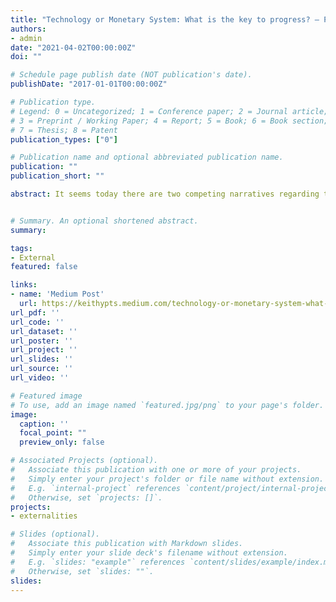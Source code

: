 ```yaml
---
title: "Technology or Monetary System: What is the key to progress? — Part I: The case for Technology"
authors:
- admin
date: "2021-04-02T00:00:00Z"
doi: ""

# Schedule page publish date (NOT publication's date).
publishDate: "2017-01-01T00:00:00Z"

# Publication type.
# Legend: 0 = Uncategorized; 1 = Conference paper; 2 = Journal article;
# 3 = Preprint / Working Paper; 4 = Report; 5 = Book; 6 = Book section;
# 7 = Thesis; 8 = Patent
publication_types: ["0"]

# Publication name and optional abbreviated publication name.
publication: ""
publication_short: ""

abstract: It seems today there are two competing narratives regarding the question of growth. The first regards technology as the key to our economy, our wealth, and our way of being. The second claims that a proper monetary system is foundational for being able to freely invent and build layers of complexity within our society. In particular, we generate technology inside a society with a monetary system, that values and influences it. However, money itself can be regarded as a social technology, so we are inside a sort of Chicken and Egg problem displayed in the cover image. Historically technology comes before money, however, societies without money don’t look like anything we are familiar with today. Was money the key innovation that unlocked the power of modern society? Was money the fundamental element to extend the principles of natural selection to markets? In this series of posts, I’ll explore some ideas that argue in both directions. First I’ll argue why technology is the key to economic growth and how it's dependent and independent of a monetary system in part I of this series.


# Summary. An optional shortened abstract.
summary: 

tags:
- External
featured: false

links:
- name: 'Medium Post'
  url: https://keithypts.medium.com/technology-or-monetary-system-what-is-the-key-to-progress-part-i-the-case-for-technology-61a6c6905638
url_pdf: ''
url_code: '' 
url_dataset: ''
url_poster: ''
url_project: ''
url_slides: ''
url_source: ''
url_video: ''

# Featured image
# To use, add an image named `featured.jpg/png` to your page's folder. 
image:
  caption: ''
  focal_point: ""
  preview_only: false

# Associated Projects (optional).
#   Associate this publication with one or more of your projects.
#   Simply enter your project's folder or file name without extension.
#   E.g. `internal-project` references `content/project/internal-project/index.md`.
#   Otherwise, set `projects: []`.
projects:
- externalities

# Slides (optional).
#   Associate this publication with Markdown slides.
#   Simply enter your slide deck's filename without extension.
#   E.g. `slides: "example"` references `content/slides/example/index.md`.
#   Otherwise, set `slides: ""`.
slides:
---
```

